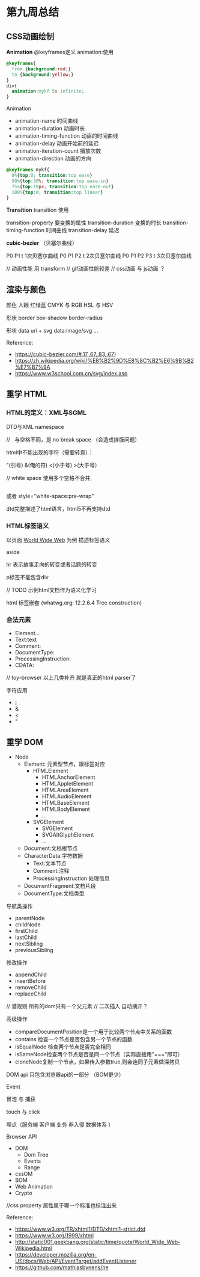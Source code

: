 # 第九周总结

## CSS动画绘制

**Animation**
@keyframes定义
animation:使用
```css
@keyframes{
  from {background:red;}
  to {background:yellow;}
}
div{
  animation:mykf 5s infinite;
}
```

Animation
* animation-name 时间曲线
* animation-duration 动画时长
* animation-timing-function 动画的时间曲线
* animation-delay 动画开始前的延迟
* animation-iteration-count 播放次数
* animation-direction 动画的方向

```css
@keyframes mykf{
  0%{top:0; transition:top ease}
  50%{top:30%; transition:top ease-in}
  75%{top:10px; transition:top ease-out}
  100%{top:0; transition:top linear}
}
```

**Transition**
transition 使用

transition-property 要变换的属性
transition-duration 变换的时长
transition-timing-function 时间曲线
transition-delay 延迟

**cubic-bezier** （贝塞尔曲线）

P0 P1 t 1次贝塞尔曲线
P0 P1 P2 t 2次贝塞尔曲线
P0 P1 P2 P3 t 3次贝塞尔曲线

// 动画性能 用 transform
// gif动画性能较差 
// css动画 与 js动画 ？


## 渲染与颜色

颜色
人眼 红绿蓝
CMYK 与 RGB
HSL 与 HSV

形状
border
box-shadow
border-radius

形状 
data uri + svg
data:image/svg ...



Reference:
* https://cubic-bezier.com/#.17,.67,.83,.67)
* https://zh.wikipedia.org/wiki/%E8%B2%9D%E8%8C%B2%E6%9B%B2%E7%B7%9A
* https://www.w3school.com.cn/svg/index.asp


## 重学 HTML

### HTML的定义：XML与SGML 

DTD与XML namespace

// &nbsp; 与空格不同，是 no break space （会造成排版问题）

html中不能出现的字符（需要转意）：
<!ENTITY quot    "&#34;"> <!--  quotation mark, U+0022 ISOnum -->
<!ENTITY amp     "&#38;#38;"> <!--  ampersand, U+0026 ISOnum -->
<!ENTITY lt      "&#38;#60;"> <!--  less-than sign, U+003C ISOnum -->
<!ENTITY gt      "&#62;"> <!--  greater-than sign, U+003E ISOnum -->

&quot;(引号) &amp;(俺的符) &lt;(小于号) &gt;(大于号）

// white space 使用多个空格不合并, <pre></pre> 或者 style="white-space:pre-wrap"

dtd完整描述了html语言，html5不再支持dtd


### HTML标签语义

以页面 [World Wide Web](http://static001.geekbang.org/static/time/quote/World_Wide_Web-Wikipedia.html) 为例 描述标签语义

aside

hr 表示故事走向的转变或者话题的转变

p标签不能包含div


// TODO 示例html文档作为语义化学习


html 标签嵌套 (whatwg.org: 12.2.6.4 Tree construction)


### 合法元素
* Element<tagname>...</tagname>
* Text:text
* Comment:<!--comments-->
* DocumentType:<!Doctype html>
* ProcessingInstruction:<?a 1?>
* CDATA:<![CDATA[]]>

// toy-browser 以上几类补齐 就是真正的html parser了


字符应用
* &#161;
* &amp;
* &lt;
* &quot;

## 重学 DOM

- Node 
  - Element: 元素型节点，跟标签对应
    - HTMLElement
      -  HTMLAnchorElement
      -  HTMLAppletElement
      -  HTMLAreaElement
      -  HTMLAudioElement
      -  HTMLBaseElement
      -  HTMLBodyElement
      -  ...
    - SVGElement
      - SVGElement
      - SVGAltGlyphElement
      - ...
  - Document:文档根节点
  - CharacterData:字符数据
    - Text:文本节点
    - Comment:注释
    - ProcessingInstruction 处理信息
  - DocumentFragment:文档片段
  - DocumentType:文档类型

导航类操作
* parentNode
* childNode
* firstChild
* lastChild
* nextSibling
* previousSibling

修改操作
* appendChild
* insertBefore
* removeChild
* replaceChild


// 潜规则 所有的dom只有一个父元素 
// 二次插入 自动摘开？

高级操作
* compareDocumentPosition是一个用于比较两个节点中关系的函数
* contains 检查一个节点是否包含另一个节点的函数
* isEqualNode 检查两个节点是否完全相同
* isSameNode检查两个节点是否是同一个节点（实际直接用"==="即可）
* cloneNode复制一个节点，如果传入参数true,则会连同子元素做深拷贝
 
DOM api 只包含浏览器api的一部分 （BOM更少）

Event

冒泡 与 捕获

touch 与 click

埋点（服务端 客户端 业务 非入侵 数据体系 ） 


Browser API
  - DOM
    - Dom Tree
    - Events
    - Range
  - cssOM
  - BOM
  - Web Animation
  - Crypto


//css property 属性属于哪一个标准也标注出来


Reference:
* https://www.w3.org/TR/xhtml1/DTD/xhtml1-strict.dtd
* https://www.w3.org/1999/xhtml
* http://static001.geekbang.org/static/time/quote/World_Wide_Web-Wikipedia.html
* https://developer.mozilla.org/en-US/docs/Web/API/EventTarget/addEventListener
* https://github.com/mathiasbynens/he
